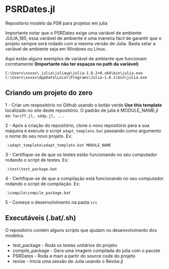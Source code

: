 # PSRDates.jl
Repositório modelo da PSR para projetos em julia

Importante notar que o PSRDates exige uma variável de ambiente JULIA_185, essa variável de ambiente é uma maneira fácil de garantir que o projeto sempre será rodado com a mesma versão de Julia. Basta setar a variável de ambiente seja em Windows ou Linux.

Aqui estão alguns exemplos de variável de ambiente que funcionam corretamente **(Importante não ter espaços no path da variável)**
```
C:\Users\xxxxx\.julia\juliaup\julia-1.8.2+0.x64\bin\julia.exe
C:\Users\xxxxx\AppData\Local\Programs\Julia-1.6.1\bin\julia.exe
```

## Criando um projeto do zero

1 - Criar um respositório no Github usando o botão verde **Use this template** localizado no site deste repositório. O padrão de julia é MODULE_NAME.jl ex: `Tariff.jl, sddp.jl, ...`

2 - Após a criação do repositório, clone o novo repositório para a sua máquina e execute o script `adapt_template.bat` passando como argumento o nome do seu novo projeto. Ex:
```
.\adapt_template\adapt_template.bat MODULE_NAME
```

3 - Certifique-se de que os testes estão funcionando no seu computador rodando o script de testes. Ex:
```
.\test\test_package.bat
```

4 - Certifique-se de que a compilação está funcionando no seu computador rodando o script de compilação. Ex:
```
.\compile\compile_package.bat
```

5 - Começe o desenvolvimento na pasta `src`

## Executáveis (.bat/.sh)
O repositório contém alguns scripts que ajudam no desenvolvimento dos modelos.

- test_package - Roda os testes unitários do projeto
- compile_package - Gera uma imagem compilada do julia com o pacote
- PSRDates - Roda a main a partir do source code do projeto
- revise - Inicia uma sessão de Julia usando o Revise.jl